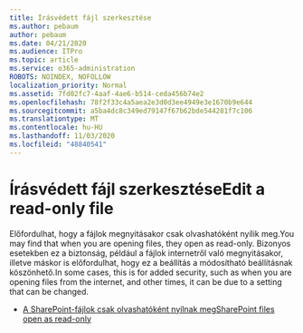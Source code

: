 ```yaml
---
title: Írásvédett fájl szerkesztése
ms.author: pebaum
author: pebaum
ms.date: 04/21/2020
ms.audience: ITPro
ms.topic: article
ms.service: o365-administration
ROBOTS: NOINDEX, NOFOLLOW
localization_priority: Normal
ms.assetid: 7fd02fc7-4aaf-4ae6-b514-ceda456b74e2
ms.openlocfilehash: 78f2f33c4a5aea2e3d0d3ee4949e3e1670b9e644
ms.sourcegitcommit: a5ba4dc8c349ed79147f67b62bde544281f7c106
ms.translationtype: MT
ms.contentlocale: hu-HU
ms.lasthandoff: 11/03/2020
ms.locfileid: "48840541"
---
```

# <a name="edit-a-read-only-file"></a><span data-ttu-id="2219a-102">Írásvédett fájl szerkesztése</span><span class="sxs-lookup"><span data-stu-id="2219a-102">Edit a read-only file</span></span>

<span data-ttu-id="2219a-103">Előfordulhat, hogy a fájlok megnyitásakor csak olvashatóként nyílik meg.</span><span class="sxs-lookup"><span data-stu-id="2219a-103">You may find that when you are opening files, they open as read-only.</span></span> <span data-ttu-id="2219a-104">Bizonyos esetekben ez a biztonság, például a fájlok internetről való megnyitásakor, illetve máskor is előfordulhat, hogy ez a beállítás a módosítható beállításnak köszönhető.</span><span class="sxs-lookup"><span data-stu-id="2219a-104">In some cases, this is for added security, such as when you are opening files from the internet, and other times, it can be due to a setting that can be changed.</span></span>

- [<span data-ttu-id="2219a-105">A SharePoint-fájlok csak olvashatóként nyílnak meg</span><span class="sxs-lookup"><span data-stu-id="2219a-105">SharePoint files open as read-only</span></span>](https://docs.microsoft.com/sharepoint/troubleshoot/lists-and-libraries/files-open-as-read-only-and-cannot-check-in-or-out)
